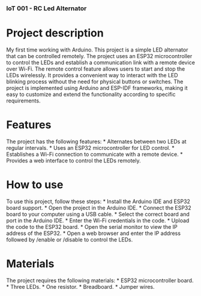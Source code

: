 ### IoT 001 - RC Led Alternator

# Project description
My first time working with Arduino. This project is a simple LED alternator that can be controlled remotely. The project uses an ESP32 microcontroller to control the LEDs and establish a communication link with a remote device over Wi-Fi. The remote control feature allows users to start and stop the LEDs wirelessly. It provides a convenient way to interact with the LED blinking process without the need for physical buttons or switches. The project is implemented using Arduino and ESP-IDF frameworks, making it easy to customize and extend the functionality according to specific requirements.

# Features
The project has the following features:
    * Alternates between two LEDs at regular intervals.
    * Uses an ESP32 microcontroller for LED control.
    * Establishes a Wi-Fi connection to communicate with a remote device.
    * Provides a web interface to control the LEDs remotely.

# How to use
To use this project, follow these steps:
    * Install the Arduino IDE and ESP32 board support.
    * Open the project in the Arduino IDE.
    * Connect the ESP32 board to your computer using a USB cable.
    * Select the correct board and port in the Arduino IDE.
    * Enter the Wi-Fi credentials in the code.
    * Upload the code to the ESP32 board.
    * Open the serial monitor to view the IP address of the ESP32.
    * Open a web browser and enter the IP address followed by /enable or /disable to control the LEDs.

# Materials
The project requires the following materials:
    * ESP32 microcontroller board.
    * Three LEDs.
    * One resistor.
    * Breadboard.
    * Jumper wires.




